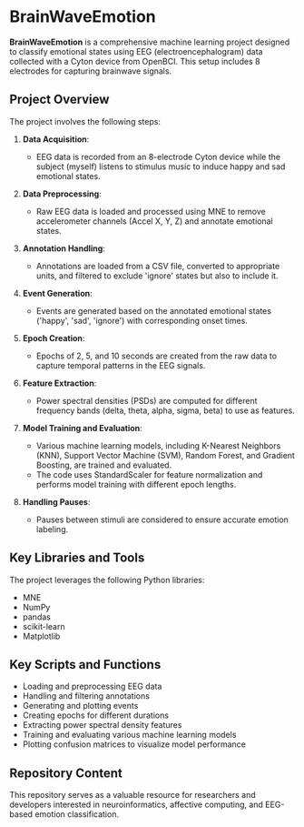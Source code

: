 # BrainWaveEmotion

**BrainWaveEmotion** is a comprehensive machine learning project designed to classify emotional states using EEG (electroencephalogram) data collected with a Cyton device from OpenBCI. This setup includes 8 electrodes for capturing brainwave signals.

## Project Overview

The project involves the following steps:

1. **Data Acquisition**: 
   - EEG data is recorded from an 8-electrode Cyton device while the subject (myself) listens to stimulus music to induce happy and sad emotional states.

2. **Data Preprocessing**: 
   - Raw EEG data is loaded and processed using MNE to remove accelerometer channels (Accel X, Y, Z) and annotate emotional states.

3. **Annotation Handling**: 
   - Annotations are loaded from a CSV file, converted to appropriate units, and filtered to exclude 'ignore' states but also to include it.

4. **Event Generation**: 
   - Events are generated based on the annotated emotional states ('happy', 'sad', 'ignore') with corresponding onset times.

5. **Epoch Creation**: 
   - Epochs of 2, 5, and 10 seconds are created from the raw data to capture temporal patterns in the EEG signals.

6. **Feature Extraction**: 
   - Power spectral densities (PSDs) are computed for different frequency bands (delta, theta, alpha, sigma, beta) to use as features.

7. **Model Training and Evaluation**: 
   - Various machine learning models, including K-Nearest Neighbors (KNN), Support Vector Machine (SVM), Random Forest, and Gradient Boosting, are trained and evaluated. 
   - The code uses StandardScaler for feature normalization and performs model training with different epoch lengths.

8. **Handling Pauses**: 
   - Pauses between stimuli are considered to ensure accurate emotion labeling.

## Key Libraries and Tools

The project leverages the following Python libraries: 
- MNE
- NumPy
- pandas
- scikit-learn
- Matplotlib

## Key Scripts and Functions

- Loading and preprocessing EEG data
- Handling and filtering annotations
- Generating and plotting events
- Creating epochs for different durations
- Extracting power spectral density features
- Training and evaluating various machine learning models
- Plotting confusion matrices to visualize model performance

## Repository Content

This repository serves as a valuable resource for researchers and developers interested in neuroinformatics, affective computing, and EEG-based emotion classification.

